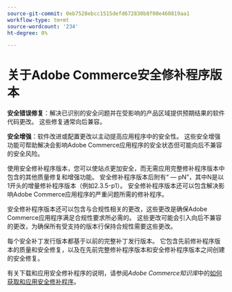 ```yaml
---
source-git-commit: 0eb7528ebcc1515defd672830b8f00e460819aa1
workflow-type: tm+mt
source-wordcount: '234'
ht-degree: 0%

---
```

# 关于Adobe Commerce安全修补程序版本

**安全错误修复**：解决已识别的安全问题并在受影响的产品区域提供预期结果的软件代码更改。 这些修复通常向后兼容。

**安全增强**：软件改进或配置更改以主动提高应用程序中的安全性。 这些安全增强功能可帮助解决会影响Adobe Commerce应用程序的安全状态但可能向后不兼容的安全风险。

使用安全修补程序版本，您可以使站点更加安全，而无需应用完整修补程序版本中包含的其他质量修复和增强功能。 安全修补程序版本后附有“ — pN”，其中N是以1开头的增量修补程序版本（例如2.3.5-p1）。 安全修补程序版本还可以包含解决影响Adobe Commerce应用程序的严重问题所需的修补程序。

安全修补程序版本还可以包含与合规性相关的更改，这些更改是确保Adobe Commerce应用程序满足合规性要求所必需的。 这些更改可能会引入向后不兼容的更改，为确保所有受支持的版本行保持合规性需要这些更改。

每个安全补丁发行版本都基于以前的完整补丁发行版本。 它包含先前修补程序版本的质量和安全修复，以及在先前完整修补程序版本和安全修补程序版本之间创建的安全修复。

有关下载和应用安全修补程序的说明，请参阅&#x200B;_Adobe Commerce知识库_&#x200B;中的[如何获取和应用安全修补程序](https://experienceleague.adobe.com/en/docs/commerce-knowledge-base/kb/how-to/how-to-obtain-and-apply-security-patches)。
